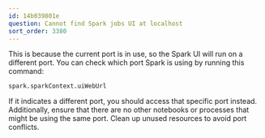 ```yaml
---
id: 14b039801e
question: Cannot find Spark jobs UI at localhost
sort_order: 3380
---
```


This is because the current port is in use, so the Spark UI will run on a different port. You can check which port Spark is using by running this command:

```
spark.sparkContext.uiWebUrl
```

If it indicates a different port, you should access that specific port instead. Additionally, ensure that there are no other notebooks or processes that might be using the same port. Clean up unused resources to avoid port conflicts.